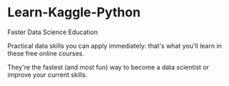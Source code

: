 # Learn-Kaggle-Python

Faster Data Science Education

Practical data skills you can apply immediately: that's what you'll learn in these free online courses.

They're the fastest (and most fun) way to become a data scientist or improve your current skills.
